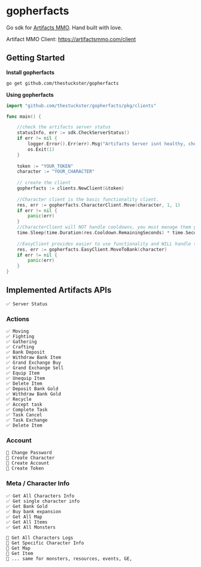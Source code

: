 gopherfacts
===

Go sdk for [Artifacts MMO](https://artifactsmmo.com). Hand built with love.

Artifact MMO Client: https://artifactsmmo.com/client

## Getting Started

**Install gopherfacts**
```bash
go get github.com/thestuckster/gopherfacts
```

**Using gopherfacts**
```go
import "github.com/thestuckster/gopherfacts/pkg/clients"

func main() {

    //check the artifacts server status
    statusInfo, err := sdk.CheckServerStatus()
    if err != nil {
        logger.Error().Err(err).Msg("Artifacts Server isnt healthy, check back later.")
        os.Exit(1)
    }
    
    token := "YOUR_TOKEN"
    character := "YOUR_CHARACTER"
    
    // create the client
    gopherfacts := clients.NewClient(&token)
    
    //Character client is the basic functionality client.
    res, err := gopherfacts.CharacterClient.Move(character, 1, 1)
    if err != nil {
        panic(err)
    }
	//CharacterClient will NOT handle cooldowns, you must manage them yourself.
    time.Sleep(time.Duration(res.Cooldown.RemainingSeconds) * time.Second)
    
    //EasyClient provides easier to use functionality and WILL handle the cooldowns before returning its result
    res, err := gopherfacts.EasyClient.MoveToBank(character)
    if err != nil {
        panic(err)
    }
}
```

## Implemented Artifacts APIs

```
✅ Server Status
```

### Actions

```
✅ Moving
✅ Fighting
✅ Gathering
✅ Crafting
✅ Bank Deposit
✅ Withdraw Bank Item
✅ Grand Exchange Buy
✅ Grand Exchange Sell
✅ Equip Item
✅ Unequip Item
✅ Delete Item
✅ Deposit Bank Gold
✅ Withdraw Bank Gold
✅ Recycle
✅ Accept task
✅ Complete Task
✅ Task Cancel
✅ Task Exchange
✅ Delete Item
```

### Account

```
🚧 Change Password
🚧 Create Character
🚧 Create Account
🚧 Create Token
```

### Meta / Character Info

```
✅ Get All Characters Info
✅ Get single character info
✅ Get Bank Gold
✅ Buy bank expansion
✅ Get All Map
✅ Get All Items
✅ Get All Monsters

🚧 Get All Characters Logs
🚧 Get Specific Character Info
🚧 Get Map
🚧 Get Item
🚧 ... same for monsters, resources, events, GE, 
```
